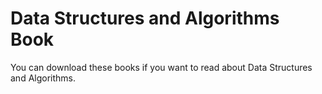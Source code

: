 # Data Structures and Algorithms Book
You can download these books if you want to read about Data Structures and Algorithms.
